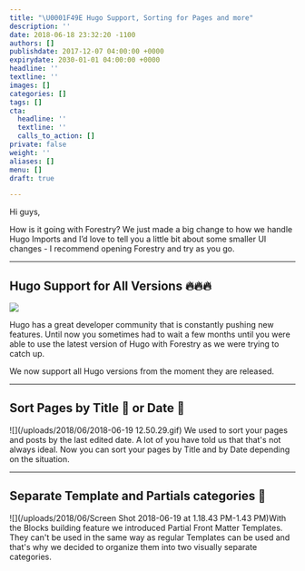 ```yaml
---
title: "\U0001F49E Hugo Support, Sorting for Pages and more"
description: ''
date: 2018-06-18 23:32:20 -1100
authors: []
publishdate: 2017-12-07 04:00:00 +0000
expirydate: 2030-01-01 04:00:00 +0000
headline: ''
textline: ''
images: []
categories: []
tags: []
cta:
  headline: ''
  textline: ''
  calls_to_action: []
private: false
weight: ''
aliases: []
menu: []
draft: true

---
```

Hi guys,

How is it going with Forestry? We just made a big change to how we handle Hugo Imports and I’d love to tell you a little bit about some smaller UI changes - I recommend opening Forestry and try as you go.

---

## Hugo Support for All Versions 🔥🔥🔥

![](/uploads/2018/06/hugo-1)

Hugo has a great developer community that is constantly pushing new features. Until now you sometimes had to wait a few months until you were able to use the latest version of Hugo with Forestry as we were trying to catch up.

We now support all Hugo versions from the moment they are released.

---

## Sort Pages by Title 📝 or Date 📅

![](/uploads/2018/06/2018-06-19 12.50.29.gif) We used to sort your pages and posts by the last edited date. A lot of you have told us that that's not always ideal. Now you can sort your pages by Title and by Date depending on the situation.

---

## Separate Template and Partials categories 👀

![](/uploads/2018/06/Screen Shot 2018-06-19 at 1.18.43 PM-1.43 PM)With the Blocks building feature we introduced Partial Front Matter Templates. They can't be used in the same way as regular Templates can be used and that's why we decided to organize them into two visually separate categories.
